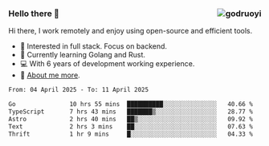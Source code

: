 ### Hello there 👋 <img align="right" src="https://github-readme-stats.vercel.app/api?username=godruoyi&show_icons=true" alt="godruoyi" />

Hi there, I work remotely and enjoy using open-source and efficient tools.

- 🔭 Interested in full stack. Focus on backend.
- 🌱 Currently learning Golang and Rust.
- 💻 With 6 years of development working experience.
- 👒 [About me more](https://godruoyi.com/posts/about-godruoyi).



<!--START_SECTION:waka-->

```txt
From: 04 April 2025 - To: 11 April 2025

Go               10 hrs 55 mins  ██████████░░░░░░░░░░░░░░░   40.66 %
TypeScript       7 hrs 43 mins   ███████▒░░░░░░░░░░░░░░░░░   28.77 %
Astro            2 hrs 40 mins   ██▒░░░░░░░░░░░░░░░░░░░░░░   09.92 %
Text             2 hrs 3 mins    ██░░░░░░░░░░░░░░░░░░░░░░░   07.63 %
Thrift           1 hr 9 mins     █░░░░░░░░░░░░░░░░░░░░░░░░   04.33 %
```

<!--END_SECTION:waka-->
